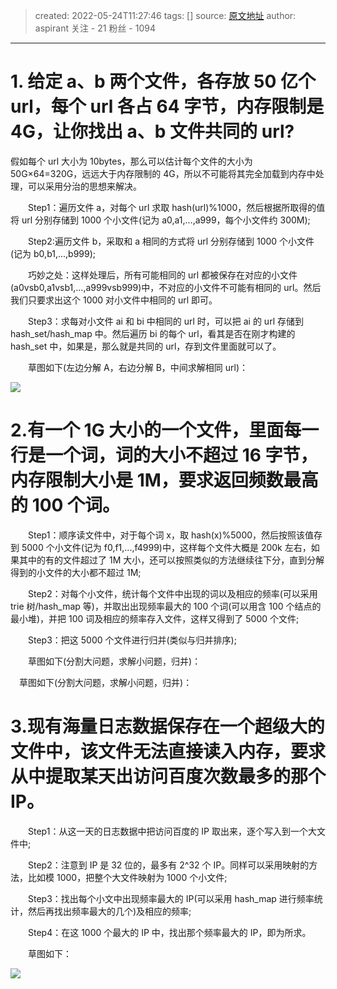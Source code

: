 > created: 2022-05-24T11:27:46
> tags: []
> source: [原文地址](https://www.cnblogs.com/aspirant/p/7154551.html)
> author: aspirant
            关注 - 21
            粉丝 - 1094

---

# 1. 给定 a、b 两个文件，各存放 50 亿个 url，每个 url 各占 64 字节，内存限制是 4G，让你找出 a、b 文件共同的 url?

假如每个 url 大小为 10bytes，那么可以估计每个文件的大小为 50G×64=320G，远远大于内存限制的 4G，所以不可能将其完全加载到内存中处理，可以采用分治的思想来解决。

　　Step1：遍历文件 a，对每个 url 求取 hash(url)%1000，然后根据所取得的值将 url 分别存储到 1000 个小文件(记为 a0,a1,...,a999，每个小文件约 300M);

　　Step2:遍历文件 b，采取和 a 相同的方式将 url 分别存储到 1000 个小文件(记为 b0,b1,...,b999);

　　巧妙之处：这样处理后，所有可能相同的 url 都被保存在对应的小文件(a0vsb0,a1vsb1,...,a999vsb999)中，不对应的小文件不可能有相同的 url。然后我们只要求出这个 1000 对小文件中相同的 url 即可。

　　Step3：求每对小文件 ai 和 bi 中相同的 url 时，可以把 ai 的 url 存储到 hash\_set/hash\_map 中。然后遍历 bi 的每个 url，看其是否在刚才构建的 hash\_set 中，如果是，那么就是共同的 url，存到文件里面就可以了。

　　草图如下(左边分解 A，右边分解 B，中间求解相同 url)：

![](https://pic4.zhimg.com/v2-de57d897ce478ff55f85a98fb0f1beff_b.png)

# 2.有一个 1G 大小的一个文件，里面每一行是一个词，词的大小不超过 16 字节，内存限制大小是 1M，要求返回频数最高的 100 个词。

　　Step1：顺序读文件中，对于每个词 x，取 hash(x)%5000，然后按照该值存到 5000 个小文件(记为 f0,f1,...,f4999)中，这样每个文件大概是 200k 左右，如果其中的有的文件超过了 1M 大小，还可以按照类似的方法继续往下分，直到分解得到的小文件的大小都不超过 1M;

　　Step2：对每个小文件，统计每个文件中出现的词以及相应的频率(可以采用 trie 树/hash\_map 等)，并取出出现频率最大的 100 个词(可以用含 100 个结点的最小堆)，并把 100 词及相应的频率存入文件，这样又得到了 5000 个文件;

　　Step3：把这 5000 个文件进行归并(类似与归并排序);

　　草图如下(分割大问题，求解小问题，归并)：

　草图如下(分割大问题，求解小问题，归并)：

# 3.现有海量日志数据保存在一个超级大的文件中，该文件无法直接读入内存，要求从中提取某天出访问百度次数最多的那个 IP。

　　Step1：从这一天的日志数据中把访问百度的 IP 取出来，逐个写入到一个大文件中;

　　Step2：注意到 IP 是 32 位的，最多有 2^32 个 IP。同样可以采用映射的方法，比如模 1000，把整个大文件映射为 1000 个小文件;

　　Step3：找出每个小文中出现频率最大的 IP(可以采用 hash\_map 进行频率统计，然后再找出频率最大的几个)及相应的频率;

　　Step4：在这 1000 个最大的 IP 中，找出那个频率最大的 IP，即为所求。

　　草图如下：

![](https://pic1.zhimg.com/v2-e7be8c1ac929d114e4b8a8583ee12274_b.png)
